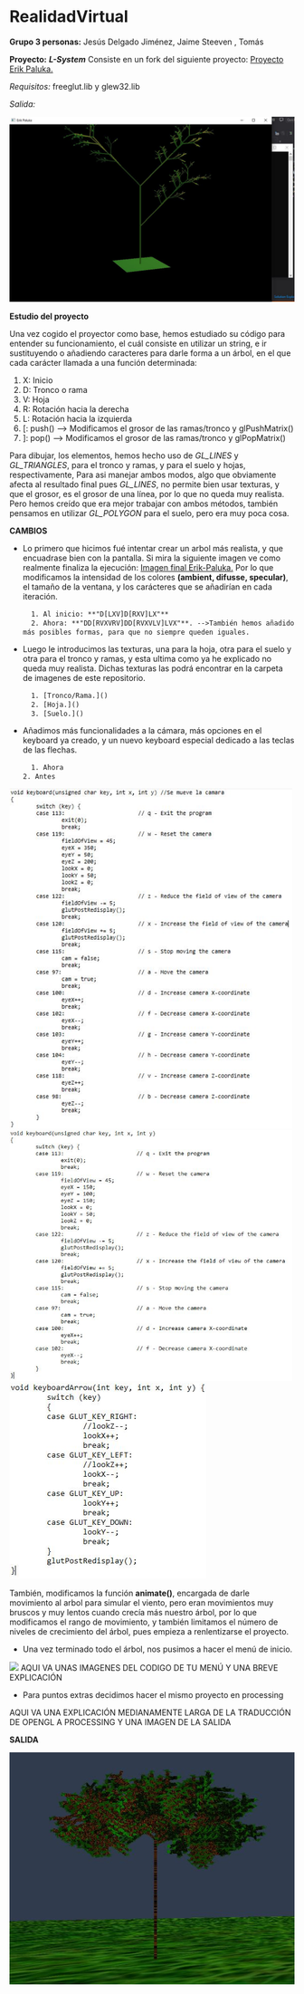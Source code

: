 # RealidadVirtual

**Grupo 3 personas:** Jesús Delgado Jiménez, Jaime Steeven , Tomás

**Proyecto:**           **_L-System_**
        Consiste en un fork del siguiente proyecto: [Proyecto Erik Paluka.](https://github.com/paluka/L-Systems-OpenGL)
        
 *Requisitos:* freeglut.lib y glew32.lib
 
 *Salida:*     
 
  <img src= "https://github.com/steevenja9/RealidadVirtual/blob/master/Imagenes/1.Erik.JPG" />




**Estudio del proyecto**

Una vez cogido el proyector como base, hemos estudiado su código para entender su funcionamiento, el cuál consiste en utilizar un string, e ir sustituyendo o añadiendo caracteres para darle forma a un árbol, en el que cada carácter llamada a una función determinada:
1. X: Inicio 
2. D: Tronco o rama
3. V: Hoja
4. R: Rotación hacia la derecha
5. L: Rotación hacia la izquierda
6. [: push() --> Modificamos el grosor de las ramas/tronco y glPushMatrix()
7. ]: pop()  --> Modificamos el grosor de las ramas/tronco y glPopMatrix()

Para dibujar, los elementos, hemos hecho uso de _GL_LINES_ y _GL_TRIANGLES_, para el tronco y ramas, y para el suelo y hojas, respectivamente, Para asi manejar ambos modos, algo que obviamente afecta al resultado final pues _GL_LINES_, no permite bien usar texturas, y que el grosor, es el grosor de una línea, por lo que no queda muy realista. Pero hemos creído que era mejor trabajar con ambos métodos, también pensamos en utilizar _GL_POLYGON_ para el suelo, pero era muy poca cosa.



**CAMBIOS**

+ Lo primero que hicimos fué intentar crear un arbol más realista, y que encuadrase bien con la pantalla. Si mira la siguiente imagen ve como realmente finaliza la ejecución: [Imagen final Erik-Paluka.](https://github.com/steevenja9/RealidadVirtual/blob/master/Imagenes/2.Erik.JPG)
Por lo que modificamos la intensidad de los colores **(ambient, difusse, specular)**, el tamaño de la ventana, y los carácteres que se añadirían en cada iteración.

        1. Al inicio: **"D[LXV]D[RXV]LX"**
        2. Ahora: **"DD[RVXVRV]DD[RVXVLV]LVX"**. -->También hemos añadido más posibles formas, para que no siempre queden iguales.




+ Luego le introducimos las texturas, una para la hoja, otra para el suelo y otra para el tronco y ramas, y esta ultima como ya he explicado no queda muy realista.
Dichas texturas las podrá encontrar en la carpeta de imagenes de este repositorio.

        1. [Tronco/Rama.]()
        2. [Hoja.]()
        3. [Suelo.]()
        
        
    
    
+ Añadimos más funcionalidades a la cámara, más opciones en el keyboard ya creado, y un nuevo keyboard especial dedicado a las teclas de las flechas.

        1. Ahora                                                                 2. Antes
 <img src= "https://github.com/steevenja9/RealidadVirtual/blob/master/Imagenes/Modificacion_Keyboard.JPG" width="500"/> <img src= "https://github.com/steevenja9/RealidadVirtual/blob/master/Imagenes/Keyboard_Erik.JPG" width="500"/><img src= "https://github.com/steevenja9/RealidadVirtual/blob/master/Imagenes/Keyboard_Flechas.JPG"/>

También, modificamos la función **animate()**, encargada de darle movimiento al arbol para simular el viento, pero eran movimientos muy bruscos y muy lentos cuando crecía más nuestro árbol, por lo que modificamos el rango de movimiento, y también limitamos el número de niveles de crecimiento del árbol, pues empieza a renlentizarse el proyecto.




+ Una vez terminado todo el árbol, nos pusimos a hacer el menú de inicio.


<img src= "https://github.com/steevenja9/RealidadVirtual/blob/master/Imagenes/menu.JPG" width="500"/>
 AQUI VA UNAS IMAGENES DEL CODIGO DE TU MENÚ
 Y UNA BREVE EXPLICACIÓN




+ Para puntos extras decidimos hacer el mismo proyecto en processing

 AQUI VA UNA EXPLICACIÓN MEDIANAMENTE LARGA DE LA TRADUCCIÓN DE OPENGL A PROCESSING
 Y UNA IMAGEN DE LA SALIDA



**SALIDA**

<p align="center" title="Profundidad 6">
 <img src= "https://github.com/steevenja9/RealidadVirtual/blob/master/Imagenes/Salida1.JPG"  />
</p>


